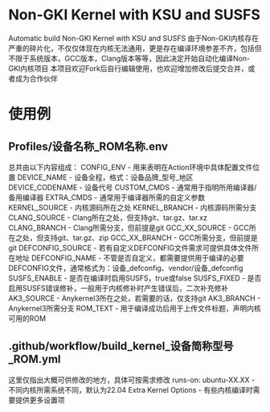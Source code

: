 # Non-GKI Kernel with KSU and SUSFS
Automatic build Non-GKI Kernel with KSU and SUSFS
由于Non-GKI内核存在严重的碎片化，不仅仅体现在内核无法通用，更是存在编译环境参差不齐，包括但不限于系统版本，GCC版本，Clang版本等等，因此决定开始自动化编译Non-GKI内核项目
本项目欢迎Fork后自行编辑使用，也欢迎增加修改后提交合并，或者成为合作伙伴

# 使用例
## Profiles/设备名称_ROM名称.env
总共由以下内容组成：
CONFIG_ENV - 用来表明在Action环境中具体配置文件位置
DEVICE_NAME - 设备全程，格式：设备品牌_型号_地区
DEVICE_CODENAME - 设备代号
CUSTOM_CMDS - 通常用于指明所用编译器/备用编译器
EXTRA_CMDS - 通常用于编译器所需的自定义参数
KERNEL_SOURCE - 内核源码所在之处
KERNEL_BRANCH - 内核源码所需分支
CLANG_SOURCE - Clang所在之处，但支持git、tar.gz、tar.xz
CLANG_BRANCH - Clang所需分支，但前提是git
GCC_XX_SOURCE - GCC所在之处，但支持git、tar.gz、zip
GCC_XX_BRANCH - GCC所需分支，但前提是git
DEFCONFIG_SOURCE - 若有自定义DEFCONFIG文件需求可提供具体文件所在地址
DEFCONFIG_NAME - 不管是否自定义，都需要提供用于编译的必要DEFCONFIG文件，通常格式为：设备_defconfig、vendor/设备_defconfig
SUSFS_ENABLE - 是否在编译时启用SUSFS，true或false
SUSFS_FIXED - 是否启用SUSFS错误修补，一般用于内核修补时产生错误后，二次补充修补
AK3_SOURCE - Anykernel3所在之处，若需要的话，仅支持git
AK3_BRANCH - Anykernel3所需分支
ROM_TEXT - 用于编译成功后用于上传文件标题，声明内核可用的ROM

## .github/workflow/build_kernel_设备简称型号_ROM.yml
这里仅指出大概可供修改的地方，具体可按需求修改
runs-on: ubuntu-XX.XX - 不同内核所需系统不同，默认为22.04
Extra Kernel Options - 有些内核编译时需要提供更多设置项
